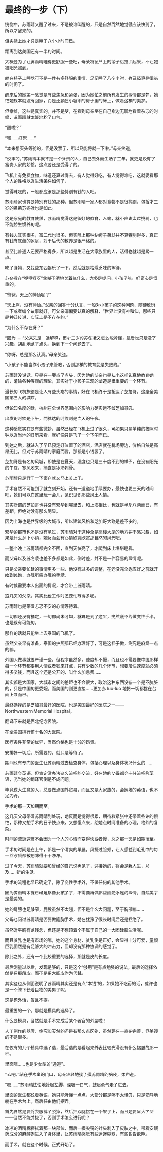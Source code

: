 # 最终的一步（下）

恍惚中，苏雨晴又醒了过来，不是被谁叫醒的，只是自然而然地觉得应该快到了，所以才醒来的。

但实际上她才只是睡了八个小时而已。

距离到达美国还有一半的时间。

大概是为了让苏雨晴睡得更舒服一些吧，母亲将窗户上的帘子给拉了起来，不让她被阳光照到。

躺在椅子上睡觉可不是一件有多舒服的事情，足足睡了八个小时，也已经算是很长的时间了。

醒来后的她第一感觉是有些焦急和紧张，因为她怕之前所有发生的事情都是梦，她怕她根本就没有回家，而是还躺在小城市的房子里的床上，做着这样的美梦。

但幸好，这些是真实的，并不是梦，在看到母亲坐在自己身边无聊地看着杂志的时候，苏雨晴就本能地松了口气。

“醒啦？”

“嗯……好累……”

“本来想买头等舱的，但是没票了，所以只能将就一下啦。”母亲笑道。

“没事的。”苏雨晴本就不是一个娇贵的人，自己去外面生活了三年，就更是没有了富贵人家的娇惯，这点苦还是受得了的。

飞机上有免费食物，味道还算过得去，有人觉得好吃，有人觉得难吃，这就要看那个人的性格以及生活条件如何了。

觉得难吃的，一般都应该是那些特别有钱的人吧。

苏雨晴家也算是特别有钱的那种，但苏雨晴一家人都对食物不是很挑剔，包括才三岁的弟弟苏冬凌也是如此。

这是家庭的教育使然，苏雨晴觉得这是很好的教育，人嘛，就不应该太过挑剔，也不能娇生惯养的呢。

有钱人其实很多，富二代也很多，但实际上那种纨绔子弟却并不算特别得多，真正有钱有底蕴的家庭，对于后代的教养是很严格的。

甚至比普通人还要严格得多，所以越是生活在大家族里的人，活得也就越是累一点。

吃了食物，又找些东西娱乐了一下，然后就是枯燥乏味的等待。

苏冬凌在“咿咿呀呀”含糊不清地说着些什么，大多是提问，小孩子嘛，好奇心是很重的。

“爸爸，天上的神仙呢？”

“天上啊，没有神仙。”父亲的回答十分认真，一般对小孩子的这种问题，随便敷衍一下或者编个故事就好，可父亲偏偏要认真的解释，“世界上没有神和仙，那些只是神话传说，实际上是不存在的。”

“为什么不存在呀？”

“因为……”父亲又是一通解释，而才三岁的苏冬凌又怎么能听懂，最后也只是没了兴趣，胡乱地点了点头，换到下一个问题去了。

“你呀，总是那么认真。”母亲笑道。

“小孩子不能当作小孩子来管教，否则那样的教育就是失败的。”

苏雨晴没说话，只是在一旁点了点头，因为她的父亲也是从小这样认真地教育她的，灌输各种客观的理论，其实对于小孩子三观的塑造是很重要的一个环节。

漫长的飞机旅途是让人有些头疼的事情，好在飞机终于是抵达了芝加哥，这座全美国第三大的城市。

但论知名度的话，杭州在全世界范围内的影响力确实远不如芝加哥的。

出发的时候是下午，而抵达的时候则是当天的午夜。

这种感觉实在是有些微妙，虽然已经在飞机上过了很久，可如果只是单纯的按照时钟以及当地的日历来看，就好像只是飞了一个下午而已。

到达之后，就进入了早已预定好位置了的酒店，酒店就在机场旁边，价格自然是高昂无比，但对于苏雨晴的家庭而言，那都是小钱罢了。

芝加哥是有名的风城，即使是在夏天，温度也只是三十度不到的样子，在没有阳光的午夜，寒风吹来，简直是冰冷刺骨。

苏雨晴只是开了一下窗户就又马上关上了。

手术自然不可能到了就立刻开始，还有一道道地手续要办，最快也要三天的时间吧，她们可以在这里玩一会儿，见识见识那些风土人情。

其实所谓的芝加哥也并没有繁华到哪里去，和上海相比，也就是半斤八两而已，有差距，但绝对没有那么明显。

因为上海也是世界级的大城市，所以建筑风格和芝加哥大致是差不多的。

繁华的都市也不是没有见过，苏雨晴对于这种全是高楼大厦的地方并不感兴趣，如果是什么乡下小镇，她反而会有心情欣赏欣赏那自然的风光吧。

一整个晚上苏雨晴都完全不困，直到天快亮了，才爬到床上堪堪睡着。

而父母以及苏冬凌也差不多都是如此，倒时差，并不是一件容易的事情呢。

只是父亲要忙碌的事情更多一些，他没有过多的调整，在还没完全适应好之前就开始到处跑，办理所需办理的手续。

有时候需要本人出面的情况，才会带上苏雨晴。

这几天的父亲，其实比他工作时还要忙碌得多呢。

苏雨晴也是带着忐忑不安的心情等待着。

一切都还没有搞定，一切都尚未可知，就算是到了这里，突然说不给做变性手术，也是很有可能的。

那样的话就只能坐上去泰国的飞机了。

虽然父亲早有准备，泰国的护照都已经办理好了，可是这样子做，终究是麻烦一点的嘛。

外国人做事就要严谨一些，但程序虽然多，速度却不慢，而且也不需要像中国那样每一个环节都要用人情或者钱来打点，只有少数的几个环节，想要加快速度就必须得多交钱，而且这个还是公开的，叫什么加急费……

其实都是大国家，大城市之间的差距也不会很大，政治这种东西没有一个是不肮脏的，只是中国的更委婉，而美国的则更直接……更加赤 luo-luo 地把一切都摆在台面上来而已。

最终选择的是芝加哥最好的医院，也是美国最好的医院之一——Northwestern Memorial Hospital。

翻译下来就是西北纪念医院。

在全美国排行前十名的大医院。

医疗条件非常的优异，当然价格也是十分的昂贵。

安排好一切后，所需要的，就只是等待了。

期间也有专门的医生让苏雨晴过去检查身体，包括心理以及身体状况什么的……

苏雨晴会英语，但肯定没办法这么流畅的交流，好在她的父母都会十分流畅的英语，充当她的翻译官倒是不成问题。

毕竟做大生意的人，总要做点国外贸易，而且又是大家族的，会娴熟的英语，也不足为奇。

手术的那一天如期而至。

这几天父母带着苏雨晴到处玩，她反而是觉得很累，期待和紧张中还带着些许的惧怕，那种又想手术的日子快点来，又想慢点来，给她点时间准备的心理，格外的复杂。

时间的流逝速度不会因为一个人的心情而变得快或者慢，总之那一天是如期而至。

手术的时间是在上午，那是一个清爽的早晨，风拂过脸颊，让人感觉到毛孔中的每一丝杂质都被剔除得干干净净。

过了今天，苏雨晴就要和曾经的自己说再见了，迎接她的，将会是新人生，以及……新的生活。

手术的流程也早已确定了，除了变性手术外，不做任何的其他手术。

因为苏雨晴本就已经足够像女孩子了，不需要再做那些画蛇添足的事情，自然美才是最美的。

她的肩膀也足够窄，屁股虽然不太翘，但不是什么大问题，至于胸部嘛……

父母也问过苏雨晴是否要做隆胸手术，她在犹豫了很长时间后还是拒绝了。

虽然对平胸有点残念，但还是不想顶着个不属于自己的一大团硅胶生活呢。

而且贫乳也是有市场的嘛，她的这个身材，贫乳倒是正好，会显得十分可爱，童颜巨乳固然是有足够大的冲击力，但却没有那种协调的感觉了。

除此之外，还有一个比较重要的选择，那就是皮的长度。

最后测量过以后，发现是够的，只是这个“够用”是有点勉强的说法，最后的选择依然是用那段皮，而不是用大肠皮作为代替。

其实这也从侧面说明了苏雨晴其实还是有点“本钱”的，如果她不吃药的话，或许也是一个胯下长着巨物的美男子呢。

这是题外话，暂且不提。

最重要的一个，那就是模具的选择了。

什么是模具，当然就是手术完成后某个器官的外型啦！

人工制作的器官，终究和天然的还是有那么点区别，虽然现在一直在完善，但美观的不是很多。

在仅有的几个模具中选了选，最后选的是看起来外表比较光滑没有什么褶皱的那一种。

里面嘛……也是少女型的“通道”。

“去吧。”站在手术室的门口，母亲轻轻地摸了摸苏雨晴的脑袋，柔声道。

“嗯……”苏雨晴怯怯地抬起左脚，深吸一口气，鼓起勇气走了进去。

里面的医生都说着英语，她只能听懂一点点，大部分都是听不太懂的，只是安静地躺在手术台上，然后任由他们摆弄。

首先自然是要将衣服裤子脱掉，然后把双腿摆在一个架子上，而且是要呈大字型——当然不能并拢了，否则手术怎么进行呢？

冰凉的酒精棉擦拭着那一块部位，而后一根尖锐的针头刺入了皮肤之中，带着安眠药成分的麻醉剂进入了身体里，让苏雨晴感觉有些迷迷糊糊，有些昏昏欲睡。

而手术，就在这个时候，正式开始了。

